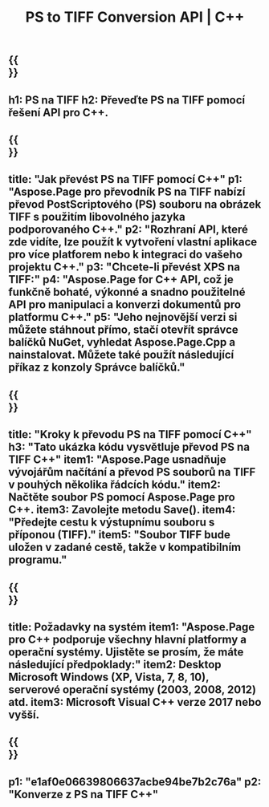 ﻿---
translation: true
template: /_templates/_conversion-child-cpp.md
title: PS to TIFF Conversion API | C++
url: /cpp/conversion/ps-to-tiff/
description: Převod PS na TIFF poskytuje Aspose.Page pro řešení C++ API. Pracuje v C++ Runtime Environment pro Windows 32 bit, Windows 64 bit a Linux 64 bit.
informat: PS
outformat: TIFF
otherformats: XPS EPS
---

{{<section banner>}}
---
h1: PS na TIFF
h2: Převeďte PS na TIFF pomocí řešení API pro C++.
---

{{<section overview>}}
---
title: "Jak převést PS na TIFF pomocí C++"
p1: "Aspose.Page pro převodník PS na TIFF nabízí převod PostScriptového (PS) souboru na obrázek TIFF s použitím libovolného jazyka podporovaného C++."
p2: "Rozhraní API, které zde vidíte, lze použít k vytvoření vlastní aplikace pro více platforem nebo k integraci do vašeho projektu C++."
p3: "Chcete-li převést XPS na TIFF:"
p4: "Aspose.Page for C++ API, což je funkčně bohaté, výkonné a snadno použitelné API pro manipulaci a konverzi dokumentů pro platformu C++."
p5: "Jeho nejnovější verzi si můžete stáhnout přímo, stačí otevřít správce balíčků NuGet, vyhledat Aspose.Page.Cpp a nainstalovat. Můžete také použít následující příkaz z konzoly Správce balíčků."
---

{{<section feature1>}}
---
title: "Kroky k převodu PS na TIFF pomocí C++"
h3: "Tato ukázka kódu vysvětluje převod PS na TIFF C++"
item1: "Aspose.Page usnadňuje vývojářům načítání a převod PS souborů na TIFF v pouhých několika řádcích kódu."
item2: Načtěte soubor PS pomocí Aspose.Page pro C++.
item3: Zavolejte metodu Save().
item4: "Předejte cestu k výstupnímu souboru s příponou (TIFF)."
item5: "Soubor TIFF bude uložen v zadané cestě, takže v kompatibilním programu."
---

{{<section feature2>}}
---
title: Požadavky na systém
item1: "Aspose.Page pro C++ podporuje všechny hlavní platformy a operační systémy. Ujistěte se prosím, že máte následující předpoklady:"
item2: Desktop Microsoft Windows (XP, Vista, 7, 8, 10), serverové operační systémy (2003, 2008, 2012) atd.
item3: Microsoft Visual C++ verze 2017 nebo vyšší.
---

{{<section gist>}}
---
p1: "e1af0e06639806637acbe94be7b2c76a"
p2: "Konverze z PS na TIFF C++"
---
